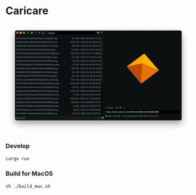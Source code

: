 # Caricare

<p align="center">
    <img src="res/screenshot_main.png" alt="main screen" width="800">
</p>

### Develop

```
cargo run
```

### Build for MacOS

```
sh ./build_mac.sh
```